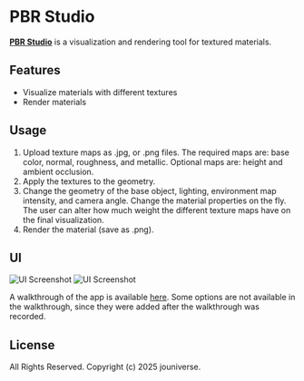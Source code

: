 # PBR Studio

**[PBR Studio](https://jouniverse.github.io/pbr-studio-app/shader/shader.html)** is a visualization and rendering tool for textured materials.

## Features

- Visualize materials with different textures
- Render materials

## Usage

1. Upload texture maps as .jpg, or .png files. The required maps are: base color, normal, roughness, and metallic. Optional maps are: height and ambient occlusion.
2. Apply the textures to the geometry.
3. Change the geometry of the base object, lighting, environment map intensity, and camera angle. Change the material properties on the fly. The user can alter how much weight the different texture maps have on the final visualization.
4. Render the material (save as .png).

## UI

![UI Screenshot](./assets/imgs/ui-1.png)
![UI Screenshot](./assets/imgs/ui-2.png)

A walkthrough of the app is available [here](https://youtu.be/7OkwRz5IT4U). Some options are not available in the walkthrough, since they were added after the walkthrough was recorded.

## License

All Rights Reserved.
Copyright (c) 2025 jouniverse.
